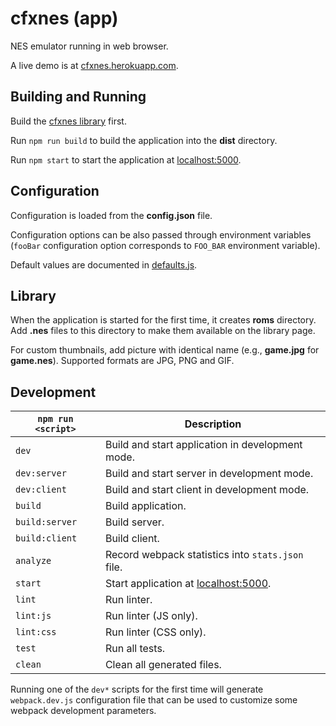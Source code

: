 # cfxnes (app)

NES emulator running in web browser.

A live demo is at [cfxnes.herokuapp.com](http://cfxnes.herokuapp.com).

## Building and Running

Build the [cfxnes library](../lib) first.

Run `npm run build` to build the application into the **dist** directory.

Run `npm start` to start the application at [localhost:5000](http://localhost:5000).

## Configuration

Configuration is loaded from the **config.json** file.

Configuration options can be also passed through environment variables (`fooBar` configuration option corresponds to `FOO_BAR` environment variable).

Default values are documented in [defaults.js](src/server/config/defaults.js).

## Library

When the application is started for the first time, it creates **roms** directory.
Add **.nes** files to this directory to make them available on the library page.

For custom thumbnails, add picture with identical name (e.g., **game.jpg** for **game.nes**). Supported formats are JPG, PNG and GIF.

## Development

| `npm run <script>` | Description                                                   |
| ------------------ | ------------------------------------------------------------- |
| `dev`              | Build and start application in development mode.              |
| `dev:server`       | Build and start server in development mode.                   |
| `dev:client`       | Build and start client in development mode.                   |
| `build`            | Build application.                                            |
| `build:server`     | Build server.                                                 |
| `build:client`     | Build client.                                                 |
| `analyze`          | Record webpack statistics into `stats.json` file.             |
| `start`            | Start application at [localhost:5000](http://localhost:5000). |
| `lint`             | Run linter.                                                   |
| `lint:js`          | Run linter (JS only).                                         |
| `lint:css`         | Run linter (CSS only).                                        |
| `test`             | Run all tests.                                                |
| `clean`            | Clean all generated files.                                    |

Running one of the `dev*` scripts for the first time will generate `webpack.dev.js` configuration file that can be used to customize some webpack development parameters.

